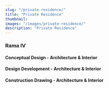 ```yaml
---
slug: "/private-residence/"
title: "Private Residence"
thumbnail:
images: "/images/private-residence/"
description: "Private Residence"
---
```


### Rama IV

#### Conceptual Design - Architecture & Interior

#### Design Development - Architecture & Interior

#### Construction Drawing - Architecture & Interior
